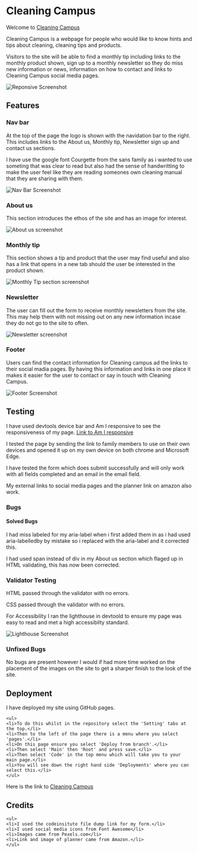 # Cleaning Campus

Welcome to [Cleaning Campus](https://stacd.github.io/Cleaning-Campus/index.html)

Cleaning Campus is a webpage for people who would like to know hints and tips about
cleaning, cleaning tips and products.

Visitors to the site will be able to find a monthly tip including links to the monthly
product shown, sign up to a monthly newsletter so they do miss new information or news,
information on how to contact and links to Cleaning Campus social media pages.

![Reponsive Screenshot](assets/images/responsive-screenshots.png)

## Features

### Nav bar

At the top of the page the logo is shown with the navidation bar to the right. This includes links to the
About us, Monthly tip, Newsletter sign up and contact us sections.

I have use the google font Courgette from the sans family as i wanted to use someting that was clear to read but also had the sense of handwritting
to make the user feel like they are reading someones own cleaning manual that they are sharing with them.

![Nav Bar Screenshot](assets/images/Navbar-screenshot.png)

### About us

This section introduces the ethos of the site and has an image for interest.

![About us screenshot](assets/images/aboutus-image.png)

### Monthly tip

This section shows a tip and product that the user may find useful and also has a link that opens in a new tab should the user be
interested in the product shown.

![Monthly Tip section screenshot](assets/images/monthlytip-image.png)

### Newsletter

The user can fill out the form to receive monthly newsletters from the site.
This may help them with not missing out on any new information incase they do not go to the site to often.

![Newsletter screenshot](assets/images/newsletter-image.png)

### Footer

Users can find the contact information for Cleaning campus ad the links to their social madia pages.
By having this information and links in one place it makes it easier for the user to contact or say in touch
with Cleaning Campus.

![Footer Screenshot](assets/images/footer-image.png)

## Testing

I have used devtools device bar and Am I responsive to see the responsiveness of my page. [Link to Am I responsive](https://ui.dev/amiresponsive?url=https://stacd.github.io/Cleaning-Campus/)

I tested the page by sending the link to family members to use on their own devices and opened it up on my own device on both chrome and Microsoft Edge.

I have tested the form which does submit successfully and will only work with all fields completed and an email in the email field.

My external links to social media pages and the planner link on amazon also work.

### Bugs

#### Solved Bugs

I had miss labeled for my aria-label when i first added them in as i had used aria-labelledby by mistake so i replaced with the aria-label and it corrected this.

I had used span instead of div in my About us section which flaged up in HTML validating, this has now been corrected.

### Validator Testing

HTML passed through the validator with no errors.

CSS passed through the validator with no errors.

For Accessibility I ran the lighthouse in devtoold to ensure my page was easy to read and met a high accessibilty standard.

![Lighthouse Screenshot](images/lighthousereport-image.png)

### Unfixed Bugs

No bugs are present however I would if had more time worked on the placement of the images on the site to get a sharper finish to the look of the site.

## Deployment

I have deployed my site using GitHub pages.

    <ul>
    <li>To do this whilst in the repository select the 'Setting' tabs at the top.</li>
    <li>Then to the left of the page there is a menu where you select 'pages'.</li>
    <li>On this page ensure you select 'Deploy from branch'.</li>
    <li>Then select 'Main' then 'Root' and press save.</li>
    <li>Then select 'Code' in the top menu which will take you to your main page.</li>
    <li>You will see down the right hand side 'Deployments' where you can select this.</li>
    </ul>

Here is the link to [Cleaning Campus](https://stacd.github.io/Cleaning-Campus/index.html)

## Credits

    <ul>
    <li>I used the codeinsitute file dump link for my form.</li>
    <li>I used social media icons from Font Awesome</li>
    <li>Images came from Pexels.com</li>
    <li>Link and image of planner came from Amazon.</li>
    </ul>
